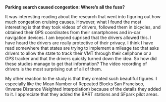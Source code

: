 **Parking search caused congestion: Where’s all the fuss?**

It was interesting reading about the research that went into figuring out how much congestion cruising causes. However, what I found the most interesting is that they took videos of drivers, followed them in bicycles, and obtained their GPS coordinates from their smartphones and in-car navigation devices. I am beyond suprised that the drivers allowed this. I have heard the drivers are really protective of their privacy. I think I have read somewhere that states are trying to implement a mileage tax that asks drivers to allow the state to track their VMT through their cellphone or a GPS tracker and that the drivers quickly turned down the idea. So how did these studies manage to get that information? The video recording of drivers is the most surprising out of all of them.

My other reaction to the study is that they created such beautiful figures. I especially like the Mean Number of Repeated Blocks San Francisco, (Inverse Distance Weighted Interpolation) because of the details they added to it. I appreciate that they added the BART stations and SFpark pilot areas. 
